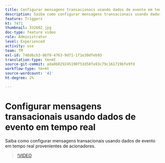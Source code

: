 ```yaml
---
title: Configurar mensagens transacionais usando dados de evento em tempo real
description: Saiba como configurar mensagens transacionais usando dados de evento em tempo real provenientes de acionadores.
feature: Triggers
kt: 7471
thumbnail: 332602.jpg
doc-type: feature video
role: Administrator
level: Experienced
activity: use
team: TM
exl-id: 748d6cb3-86f0-4763-9d71-1f1e30dfeb93
translation-type: tm+mt
source-git-commit: ada0b029245190f53d58fa93c79c161719bfe9fd
workflow-type: tm+mt
source-wordcount: '41'
ht-degree: 2%

---
```


# Configurar mensagens transacionais usando dados de evento em tempo real

Saiba como configurar mensagens transacionais usando dados de evento em tempo real provenientes de acionadores.

>[!VIDEO](https://video.tv.adobe.com/v/332602?quality=12)
